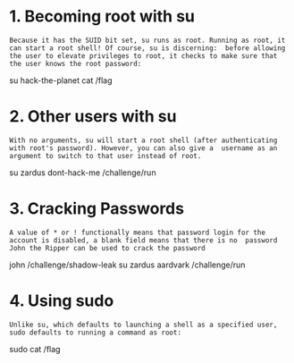 # 1. Becoming root with su

`Because it has the SUID bit set, su runs as root. Running as root, it can start a root shell! Of course, su is discerning: 
before allowing the user to elevate privileges to root, it checks to make sure that the user knows the root password:`

su
hack-the-planet
cat /flag

# 2. Other users with su

`With no arguments, su will start a root shell (after authenticating with root's password). However, you can also give a 
username as an argument to switch to that user instead of root.`

su zardus
dont-hack-me
/challenge/run

# 3. Cracking Passwords

`A value of * or ! functionally means that password login for the account is disabled, a blank field means that there is no 
password 
John the Ripper can be used to crack the password`

john /challenge/shadow-leak
su zardus
aardvark
/challenge/run

# 4. Using sudo

`Unlike su, which defaults to launching a shell as a specified user, sudo defaults to running a command as root:`

sudo cat /flag
